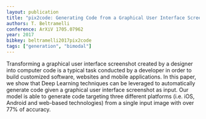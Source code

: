 ```yaml
---
layout: publication
title: "pix2code: Generating Code from a Graphical User Interface Screenshot"
authors: T. Beltramelli
conference: ArXiV 1705.07962
year: 2017
bibkey: beltramelli2017pix2code
tags: ["generation", "bimodal"]
---
```

Transforming a graphical user interface screenshot created by a designer into computer code is a typical task conducted by a developer in order to build customized software, websites and mobile applications. In this paper, we show that Deep Learning techniques can be leveraged to automatically generate code given a graphical user interface screenshot as input. Our model is able to generate code targeting three different platforms (i.e. iOS, Android and web-based technologies) from a single input image with over 77% of accuracy.

